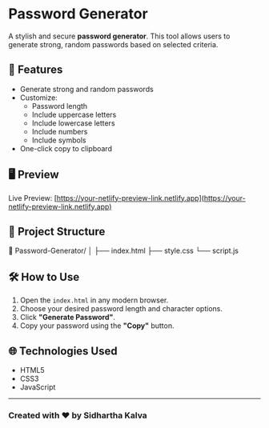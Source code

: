 # Password Generator

A stylish and secure **password generator**. This tool allows users to generate strong, random passwords based on selected criteria.

## 🚀 Features

- Generate strong and random passwords
- Customize:
  - Password length
  - Include uppercase letters
  - Include lowercase letters
  - Include numbers
  - Include symbols
- One-click copy to clipboard

## 🖥️ Preview

Live Preview: [https://your-netlify-preview-link.netlify.app](https://your-netlify-preview-link.netlify.app)


## 📂 Project Structure

📁 Password-Generator/
│
├── index.html 
├── style.css 
└── script.js 


## 🛠️ How to Use

1. Open the `index.html` in any modern browser.
2. Choose your desired password length and character options.
3. Click **"Generate Password"**.
4. Copy your password using the **"Copy"** button.

## 🌐 Technologies Used

- HTML5
- CSS3 
- JavaScript 

---
### Created with ❤️ by Sidhartha Kalva
